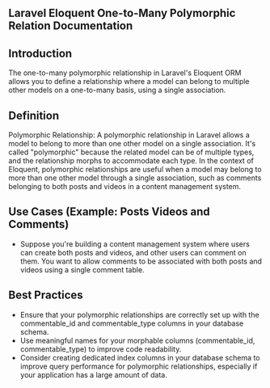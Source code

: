 ## Laravel Eloquent One-to-Many Polymorphic Relation Documentation

## Introduction

The one-to-many polymorphic relationship in Laravel's Eloquent ORM allows you to define a relationship where a model can belong to multiple other models on a one-to-many basis, using a single association.

## Definition

Polymorphic Relationship:
A polymorphic relationship in Laravel allows a model to belong to more than one other model on a single association. It's called "polymorphic" because the related model can be of multiple types, and the relationship morphs to accommodate each type. In the context of Eloquent, polymorphic relationships are useful when a model may belong to more than one other model through a single association, such as comments belonging to both posts and videos in a content management system.

## Use Cases (Example: Posts Videos and Comments)

- Suppose you're building a content management system where users can create both posts and videos, and other users can comment on them. You want to allow comments to be associated with both posts and videos using a single comment table.

## Best Practices

- Ensure that your polymorphic relationships are correctly set up with the commentable_id and commentable_type
  columns in your database schema.
- Use meaningful names for your morphable columns (commentable_id, commentable_type) to improve code readability.
- Consider creating dedicated index columns in your database schema to improve query performance for polymorphic
  relationships, especially if your application has a large amount of data.